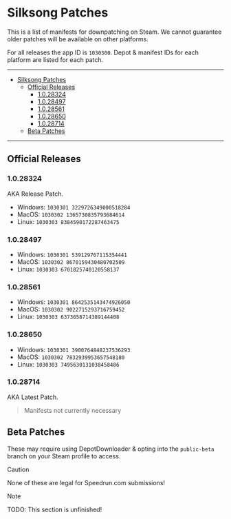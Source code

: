 # Silksong Patches

This is a list of manifests for downpatching on Steam. We cannot guarantee older patches will be available on other platforms.

For all releases the app ID is `1030300`. Depot & manifest IDs for each platform are listed for each patch.

---

- [Silksong Patches](#silksong-patches)
  - [Official Releases](#official-releases)
    - [1.0.28324](#1028324)
    - [1.0.28497](#1028497)
    - [1.0.28561](#1028561)
    - [1.0.28650](#1028650)
    - [1.0.28714](#1028714)
  - [Beta Patches](#beta-patches)

---

## Official Releases

### 1.0.28324

AKA Release Patch.

- Windows: `1030301 3229726349000518284`
- MacOS: `1030302 1365730835793684614`
- Linux: `1030303 8384590172287463475`

### 1.0.28497

- Windows: `1030301 539129767115354441`
- MacOS: `1030302 8670159430480702509`
- Linux: `1030303 6701825740120558137`

### 1.0.28561

- Windows: `1030301 8642535143474926050`
- MacOS: `1030302 9022715293716759452`
- Linux: `1030303 6373658714389144408`

### 1.0.28650

- Windows: `1030301 3900764848237536293`
- MacOS: `1030302 7832939953657548180`
- Linux: `1030303 7495630131038458486`

### 1.0.28714

AKA Latest Patch.

> Manifests not currently necessary

## Beta Patches

These may require using DepotDownloader & opting into the `public-beta` branch on your Steam profile to access.

> [!CAUTION]
> None of these are legal for Speedrun.com submissions!

> [!NOTE]
> TODO: This section is unfinished!
